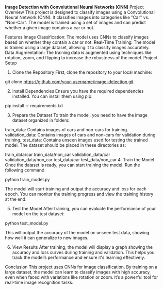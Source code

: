 **Image Detection with Convolutional Neural Networks (CNN)**
Project Overview
This project is designed to classify images using a Convolutional Neural Network (CNN). It classifies images into categories like "Car" vs. "Non-Car". The model is trained using a set of images and can predict whether a given image contains a car or not.

Features
Image Classification: The model uses CNNs to classify images based on whether they contain a car or not.
Real-Time Training: The model is trained using a large dataset, allowing it to classify images accurately.
Data Augmentation: The training data is augmented using techniques like rotation, zoom, and flipping to increase the robustness of the model.
Project Setup
1. Clone the Repository
First, clone the repository to your local machine:

git clone https://github.com/your-username/image-detection.git

2. Install Dependencies
Ensure you have the required dependencies installed. You can install them using pip:

pip install -r requirements.txt

3. Prepare the Dataset
To train the model, you need to have the image dataset organized in folders:

train_data: Contains images of cars and non-cars for training.
validation_data: Contains images of cars and non-cars for validation during training.
test_data: Contains unseen images used for testing the trained model.
The dataset should be placed in these directories as:

train_data/car
train_data/non_car
validation_data/car
validation_data/non_car
test_data/car
test_data/non_car
4. Train the Model
Once the dataset is ready, you can start training the model. Run the following command:

python train_model.py

The model will start training and output the accuracy and loss for each epoch. You can monitor the training progress and view the training history at the end.

5. Test the Model
After training, you can evaluate the performance of your model on the test dataset:

python test_model.py

This will output the accuracy of the model on unseen test data, showing how well it can generalize to new images.

6. View Results
After training, the model will display a graph showing the accuracy and loss curves during training and validation. This helps you track the model’s performance and ensure it's learning effectively.

Conclusion
This project uses CNNs for image classification. By training on a large dataset, the model can learn to classify images with high accuracy, even when faced with variations like rotation or zoom. It’s a powerful tool for real-time image recognition tasks.
